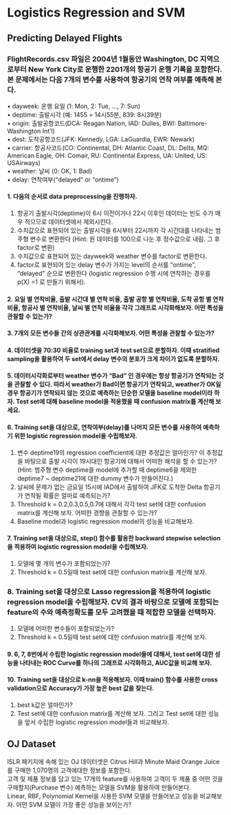 # Logistics Regression and SVM

## Predicting Delayed Flights

### FlightRecords.csv 파일은 2004년 1월동안 Washington, DC 지역으로부터 New York City로 운행한 2201개의 항공기 운행 기록을 포함한다. 본 문제에서는 다음 7개의 변수를 사용하여 항공기의 연착 여부를 예측해 본다.

• dayweek: 운행 요일 (1: Mon, 2: Tue, …, 7: Sun)  
• deptime: 출발시각 (예: 1455 = 14시55분, 839: 8시39분)  
• origin: 출발공항코드(DCA: Reagan Nation, IAD: Dulles, BWI: Baltimore-Washington Int’l)  
• dest: 도착공항코드(JFK: Kennedy, LGA: LaGuardia, EWR: Newark)  
• carrier: 항공사코드(CO: Continental, DH: Atlantic Coast, DL: Delta, MQ: American Eagle, OH: Comair, RU: Continental Express, UA: United, US: USAirways)  
• weather: 날씨 (0: OK, 1: Bad)  
• delay: 연착여부(“delayed” or “ontime”)  

#### 1. 다음의 순서로 data preprocessing을 진행하자.  
1. 항공기 출발시각(deptime)이 6시 이전이거나 22시 이후인 데이터는 빈도 수가 매우 적으므로 데이터셋에서 제외시킨다.  
2. 수치값으로 표현되어 있는 출발시각을 6시부터 22시까지 각 시간대를 나타내는 범주형 변수로 변환한다 (Hint: 원 데이터를 100으로 나눈 후 정수값으로 내림. 그 후 factor로 변환)  
3. 수치값으로 표현되어 있는 dayweek와 weather 변수를 factor로 변환한다.  
4. factor로 표현되어 있는 delay 변수가 가지는 level의 순서를 “ontime”, “delayed” 순으로 변환한다 (logistic regression 수행 시에 연착하는 경우를 p(X) =1 로 만들기 위해서).  
 
#### 2. 요일 별 연착비율, 출발 시간대 별 연착 비율, 출발 공항 별 연착비율, 도착 공항 별 연착 비율, 항공사 별 연착비율, 날씨 별 연착 비율을 각각 그래프로 시각화해보자. 어떤 특성을 관찰할 수 있는가?

#### 3. 7개의 모든 변수들 간의 상관관계를 시각화해보자. 어떤 특성을 관찰할 수 있는가?
#### 4. 데이터셋을 70:30 비율로 training set과 test set으로 분할하자. 이때 stratified sampling을 활용하여 두 set에서 delay 변수의 분포가 크게 차이가 없도록 분할하자.
#### 5. 데이터시각화로부터 weather 변수가 “Bad” 인 경우에는 항상 항공기가 연착되는 것을 관찰할 수 있다. 따라서 weather가 Bad이면 항공기가 연착되고, weather가 OK일 경우 항공기가 연착되지 않는 것으로 예측하는 단순한 모델을 baseline model이라 하자. Test set에 대해 baseline model을 적용했을 때 confusion matrix를 계산해 보세요.

#### 6. Training set을 대상으로, 연착여부(delay)를 나머지 모든 변수를 사용하여 예측하기 위한 logistic regression model을 수립해보자.
1. 변수 deptime19의 regression coefficient에 대한 추정값은 얼마인가? 이 추정값을 바탕으로 출발 시각이 19시대인 항공기에 대해서 어떠한 해석을 할 수 있는가? (Hint: 범주형 변수 deptime을 model에 추가할 때 deptime6을 제외한 deptime7 ~ deptime21에 대한 dummy 변수가 만들어진다.)  
2. 날씨에 문제가 없는 금요일 15시에 IAD에서 출발하여 JFK로 도착한 Delta 항공기가 연착될 확률은 얼마로 예측되는가?  
3. Threshold k = 0.2,0.3,0.5,0.7에 대해서 각각 test set에 대한 confusion matrix를 계산해 보자. 어떠한 경향을 관찰할 수 있는가?  
4. Baseline model과 logistic regression model의 성능을 비교해보자.  

#### 7. Training set을 대상으로, step() 함수를 활용한 backward stepwise selection을 적용하여 logistic regression model을 수립해보자.
1. 모델에 몇 개의 변수가 포함되었는가?  
2. Threshold k = 0.5일때 test set에 대한 confusion matrix를 계산해 보자.  

### 8. Training set을 대상으로 Lasso regression을 적용하여 logistic regression model을 수립해보자. CV의 결과 바탕으로 모델에 포함되는 feature의 수와 예측정확도를 모두 고려했을 때 적합한 모델을 선택하자.
1. 모델에 어떠한 변수들이 포함되었는가?  
2. Threshold k = 0.5일때 test set에 대한 confusion matrix를 계산해 보자.  

#### 9. 6, 7, 8번에서 수립한 logistic regression model들에 대해서, test set에 대한 성능을 나타내는 ROC Curve를 하나의 그래프로 시각화하고, AUC값을 비교해 보자.

#### 10. Training set을 대상으로 k-nn을 적용해보자. 이때 train() 함수를 사용한 cross validation으로 Accuracy가 가장 높은 best 값을 찾는다.
1. best k값은 얼마인가?  
2. Test set에 대한 confusion matrix를 계산해 보자. 그리고 Test set에 대한 성능을 앞서 수립한 logistic regression model들과 비교해보자.  

## OJ Dataset

ISLR 패키지에 속해 있는 OJ 데이터셋은 Citrus Hill과 Minute Maid Orange Juice를 구매한 1,070명의 고객에대한 정보를 포함한다.  
고객 및 제품 정보를 담고 있는 17개의 feature를 사용하여 고객이 두 제품 중 어떤 것을 구매할지(Purchase 변수) 예측하는 모델을 SVM을 활용하여 만들어본다.  
Linear, RBF, Polynomial Kernel을 사용한 SVM 모델을 만들어보고 성능을 비교해보자. 어떤 SVM 모델이 가장 좋은 성능을 보이는가?  
